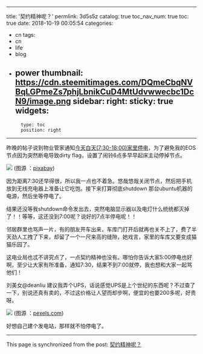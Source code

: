 
---
title: '契约精神呢？'
permlink: 3d5s5z
catalog: true
toc_nav_num: true
toc: true
date: 2018-10-19 00:05:54
categories:
- cn
tags:
- cn
- life
- blog
- power
thumbnail: https://cdn.steemitimages.com/DQmeCbqNVBqLGPmeZs7phjLbnikCuD4MtUdvwwecbc1DcN9/image.png
sidebar:
    right:
        sticky: true
widgets:
    -
        type: toc
        position: right
---


昨晚的帖子说到物业管家通知[今天白天(7:30-18:00)家里停电](https://steemit.com/cn/@oflyhigh/6q4zne)，为了避免我的EOS节点因为突然断电导致dirty flag，设置了闹铃6点多早早起床主动停掉节点。

![](https://cdn.steemitimages.com/DQmeCbqNVBqLGPmeZs7phjLbnikCuD4MtUdvwwecbc1DcN9/image.png)
(图源 ：[pixabay](https://pixabay.com/))

因为距离7:30还早得很，所以我一点也不着急。悠哉悠哉关闭节点，然后把手机放到无线充电器上准备让它吃饱。接下来打算彻底shutdown 那台ubuntu机器的电源，然后坐等停电了。

结果还没等我shutdown命令发出去，突然电脑显示器以及电灯什么统统都灭掉了！！等等，这还没到7:00呢？说好的7点半停电呢！！

邻居群里也骂声一片，有的朋友开车出来，车库门打开后就再也关不上了，费了半天劲人工拽了下来，却留了一个一尺来高的缝隙，她戏言，家里的车库又要变成猫猫乐园了。

这电业局也忒不讲究点了，一点契约精神也没有。哪怕你告诉大家5:00停电也好啊，至少让大家有所准备，通知7:30，结果不到7:00就停，我也想和大家一起骂他们！

刘美女@deanliu 建议我弄个UPS，话说感觉UPS是上个世纪的东西呢？不过查了一下，别说还真有卖的，不过这价格让人望而却步啊，便宜的也要200多呢，好贵呀。

![](https://steemitimages.com/0x0/https://cdn.steemitimages.com/DQmc77sBBTjBkfdTBcyrtQMVNKFBMUNeYnTXWwf1LdPYQjb/image.png)
(图源 ：[pexels.com]( https://www.pexels.com/))

好想自己建个发电站，那样就不怕停电了。

- - -

This page is synchronized from the post: [契约精神呢？](https://steemit.com/@oflyhigh/3d5s5z)
